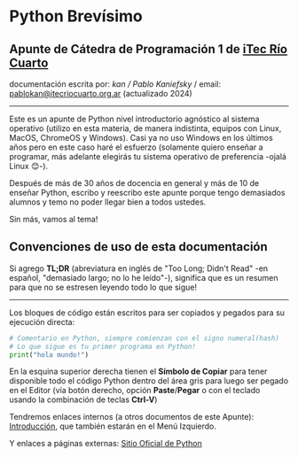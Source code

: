 # **Python Brevísimo**

## Apunte de Cátedra de **Programación 1** de [iTec Río Cuarto](https://www.itecriocuarto.org.ar/)

documentación escrita por: 
*kan / Pablo Kaniefsky*
/ email: pablokan@itecriocuarto.org.ar
(actualizado 2024)
___

Este es un apunte de Python nivel introductorio agnóstico al sistema operativo (utilizo en esta materia, de manera indistinta, equipos con Linux, MacOS, ChromeOS y Windows).
Casi ya no uso Windows en los últimos años pero en este caso haré el esfuerzo (solamente quiero enseñar a programar, más adelante elegirás tu sistema operativo de preferencia -ojalá Linux 😊-).

Después de más de 30 años de docencia en general y más de 10 de enseñar Python, escribo y reescribo este apunte porque tengo demasiados alumnos y temo no poder llegar bien a todos ustedes.

Sin más, vamos al tema!

## Convenciones de uso de esta documentación

Si agrego **TL;DR** (abreviatura en inglés de "Too Long; Didn't Read" -en español, "demasiado largo; no lo he leído"-), significa que es un resumen para que no se estresen leyendo todo lo que sigue!
___

Los bloques de código están escritos para ser copiados y pegados
para su ejecución directa:

```py
# Comentario en Python, siempre comienzan con el signo numeral(hash)
# Lo que sigue es tu primer programa en Python!
print("hola mundo!")
```

En la esquina superior derecha tienen el **Símbolo de Copiar** para tener disponible todo el código Python dentro del área gris para luego ser pegado en el Editor (vía botón derecho, opción **Paste**/**Pegar** o con el teclado usando la combinación de teclas **Ctrl-V**)

Tendremos enlaces internos (a otros documentos de este Apunte): [Introducción](intro.md), que también estarán en el Menú Izquierdo.

Y enlaces a páginas externas: [Sitio Oficial de Python](https://www.python.org/)
